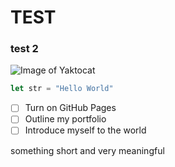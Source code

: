 # TEST 

### test 2

![Image of Yaktocat](https://octodex.github.com/images/yaktocat.png)

``` javascript
let str = "Hello World"
```

- [ ] Turn on GitHub Pages
- [ ] Outline my portfolio
- [ ] Introduce myself to the world

something short and very meaningful
